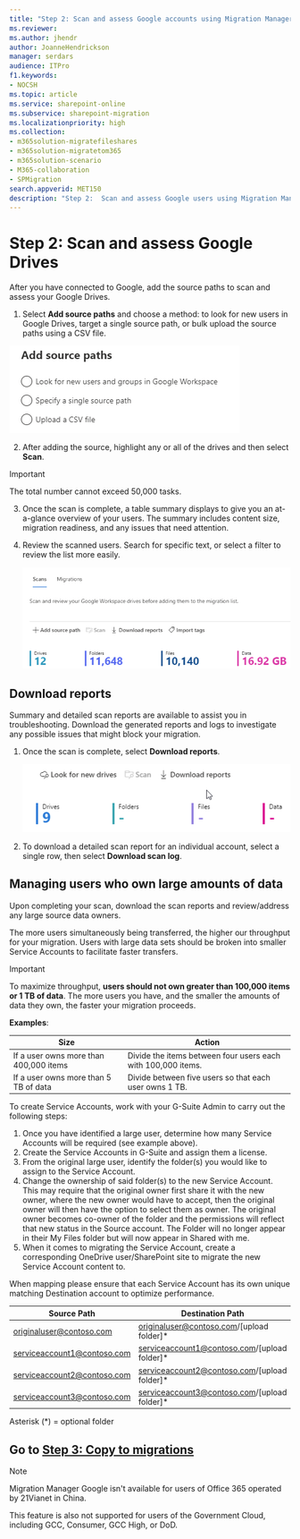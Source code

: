 ```yaml
---
title: "Step 2: Scan and assess Google accounts using Migration Manager"
ms.reviewer:
ms.author: jhendr
author: JoanneHendrickson
manager: serdars
audience: ITPro
f1.keywords:
- NOCSH
ms.topic: article
ms.service: sharepoint-online
ms.subservice: sharepoint-migration
ms.localizationpriority: high
ms.collection:
- m365solution-migratefileshares
- m365solution-migratetom365
- m365solution-scenario
- M365-collaboration
- SPMigration
search.appverid: MET150
description: "Step 2:  Scan and assess Google users using Migration Manager."
---
```


# Step 2: Scan and assess Google Drives

After you have connected to Google, add the source paths to scan and assess your Google Drives.

1. Select **Add source paths** and choose a method: to look for new users in Google Drives, target a single source path, or bulk upload the source paths using a CSV file.

![add source paths manually in Google](media/mm-google-add-source-paths.png)

2. After adding the source, highlight any or all of the drives and then select **Scan**.

>[!Important]
> The total number cannot exceed 50,000 tasks.

3. Once the scan is complete, a table summary displays to give you an at-a-glance overview of your users. The summary includes content size, migration readiness, and any issues that need attention. 
4. Review the scanned users. Search for specific text, or select a filter to review the list more easily.

   ![Summary of scanned Google drives ](media/mm-google-table-summary.png)


## Download reports

Summary and detailed scan reports are available to assist you in troubleshooting. Download the generated reports and logs to investigate any possible issues that might block your migration.

1. Once the scan is complete, select **Download reports**.

   ![download reports for google](media/mm-google-download-reports-button.png)

2. To download a detailed scan report for an individual account, select a single row, then select **Download scan log**.   </br>

## Managing users who own large amounts of data

Upon completing your scan, download the scan reports and review/address any large source data owners.

The more users simultaneously being transferred, the higher our throughput for your migration. Users with large data sets should be broken into smaller Service Accounts to facilitate faster transfers.

> [!IMPORTANT]
> To maximize throughput, **users should not own greater than 100,000 items or 1 TB of data**. The more users you have, and the smaller the amounts of data they own, the faster your migration proceeds.

**Examples**:

|Size|Action|
|---|---|
|If a user owns more than 400,000 items|Divide the items between four users each with 100,000 items.|
|If a user owns more than 5 TB of data|Divide between five users so that each user owns 1 TB. |

To create Service Accounts, work with your G-Suite Admin to carry out the following steps:

1. Once you have identified a large user, determine how many Service Accounts will be required (see example above).
2. Create the Service Accounts in G-Suite and assign them a license.
3. From the original large user, identify the folder(s) you would like to assign to the Service Account.
4. Change the ownership of said folder(s) to the new Service Account. This may require that the original owner first share it with the new owner, where the new owner would have to accept, then the original owner will then have the option to select them as owner. The original owner becomes co-owner of the folder and the permissions will reflect that new status in the Source account. The Folder will no longer appear in their My Files folder but will now appear in Shared with me.
5. When it comes to migrating the Service Account, create a corresponding OneDrive user/SharePoint site to migrate the new Service Account content to.

When mapping please ensure that each Service Account has its own unique matching Destination account to optimize performance.

|Source Path|Destination Path|
|---|---|
|originaluser@contoso.com|originaluser@contoso.com/[upload folder]*|
|serviceaccount1@contoso.com|serviceaccount1@contoso.com/[upload folder]*|
|serviceaccount2@contoso.com|serviceaccount2@contoso.com/[upload folder]*|
|serviceaccount3@contoso.com|serviceaccount3@contoso.com/[upload folder]*|

Asterisk (*) = optional folder

## Go to [**Step 3: Copy to migrations**](mm-Google-step3-copy-to-migrations.md)

> [!NOTE]
> Migration Manager Google isn't available for users of Office 365 operated by 21Vianet in China.
>
> This feature is also not supported for users of the Government Cloud, including GCC, Consumer, GCC High, or DoD.
